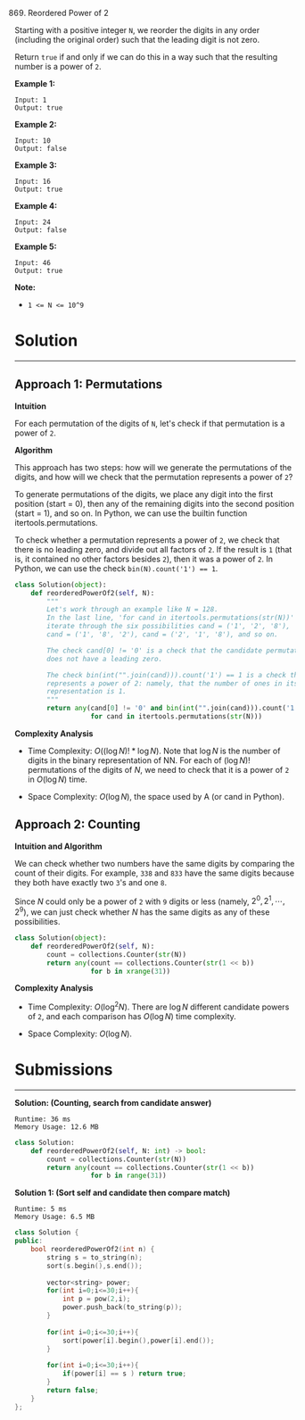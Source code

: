 869. Reordered Power of 2

Starting with a positive integer `N`, we reorder the digits in any order (including the original order) such that the leading digit is not zero.

Return `true` if and only if we can do this in a way such that the resulting number is a power of `2`.

 

**Example 1:**
```
Input: 1
Output: true
```

**Example 2:**
```
Input: 10
Output: false
```

**Example 3:**
```
Input: 16
Output: true
```

**Example 4:**
```
Input: 24
Output: false
```

**Example 5:**
```
Input: 46
Output: true
```

**Note:**

* `1 <= N <= 10^9`

# Solution
---
## Approach 1: Permutations
**Intuition**

For each permutation of the digits of `N`, let's check if that permutation is a power of `2`.

**Algorithm**

This approach has two steps: how will we generate the permutations of the digits, and how will we check that the permutation represents a power of `2`?

To generate permutations of the digits, we place any digit into the first position (start = 0), then any of the remaining digits into the second position (start = 1), and so on. In Python, we can use the builtin function itertools.permutations.

To check whether a permutation represents a power of `2`, we check that there is no leading zero, and divide out all factors of `2`. If the result is `1` (that is, it contained no other factors besides `2`), then it was a power of `2`. In Python, we can use the check `bin(N).count('1') == 1`.

```python
class Solution(object):
    def reorderedPowerOf2(self, N):
        """
        Let's work through an example like N = 128.
        In the last line, 'for cand in itertools.permutations(str(N))' will
        iterate through the six possibilities cand = ('1', '2', '8'),
        cand = ('1', '8', '2'), cand = ('2', '1', '8'), and so on.

        The check cand[0] != '0' is a check that the candidate permutation
        does not have a leading zero.

        The check bin(int("".join(cand))).count('1') == 1 is a check that cand
        represents a power of 2: namely, that the number of ones in its binary
        representation is 1.
        """
        return any(cand[0] != '0' and bin(int("".join(cand))).count('1') == 1
                   for cand in itertools.permutations(str(N)))
```

**Complexity Analysis**

* Time Complexity: $O((\log N)! * \log N)$. Note that $\log N$ is the number of digits in the binary representation of NN. For each of $(\log N)!$ permutations of the digits of $N$, we need to check that it is a power of `2` in $O(\log N)$ time.

* Space Complexity: $O(\log N)$, the space used by A (or cand in Python).

## Approach 2: Counting
**Intuition and Algorithm**

We can check whether two numbers have the same digits by comparing the count of their digits. For example, `338` and `833` have the same digits because they both have exactly two `3`'s and one `8`.

Since $N$ could only be a power of `2` with `9` digits or less (namely, $2^0, 2^1, \cdots, 2^9$), we can just check whether $N$ has the same digits as any of these possibilities.

```python
class Solution(object):
    def reorderedPowerOf2(self, N):
        count = collections.Counter(str(N))
        return any(count == collections.Counter(str(1 << b))
                   for b in xrange(31))
```

**Complexity Analysis**

* Time Complexity: $O(\log^2 N)$. There are $\log N$ different candidate powers of `2`, and each comparison has $O(\log N)$ time complexity.

* Space Complexity: $O(\log N)$.

# Submissions
---
**Solution: (Counting, search from candidate answer)**
```
Runtime: 36 ms
Memory Usage: 12.6 MB
```
```python
class Solution:
    def reorderedPowerOf2(self, N: int) -> bool:
        count = collections.Counter(str(N))
        return any(count == collections.Counter(str(1 << b))
                   for b in range(31))
```

**Solution 1: (Sort self and candidate then compare match)**
```
Runtime: 5 ms
Memory Usage: 6.5 MB
```
```c++
class Solution {
public:
    bool reorderedPowerOf2(int n) {
        string s = to_string(n);
        sort(s.begin(),s.end());
		
        vector<string> power;
        for(int i=0;i<=30;i++){
            int p = pow(2,i);
            power.push_back(to_string(p));
        }
        
        for(int i=0;i<=30;i++){
            sort(power[i].begin(),power[i].end());
        }
        
        for(int i=0;i<=30;i++){
            if(power[i] == s ) return true;
        }
        return false;
    }
};
```

